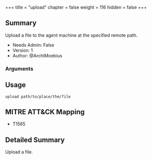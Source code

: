 +++
title = "upload"
chapter = false
weight = 116
hidden = false
+++

## Summary

Upload a file to the agent machine at the specified remote path.
  
- Needs Admin: False  
- Version: 1  
- Author: @ArchiMoebius  

### Arguments

## Usage

```
upload path/to/place/the/file
```

## MITRE ATT&CK Mapping

- T1565

## Detailed Summary

Upload a file.
